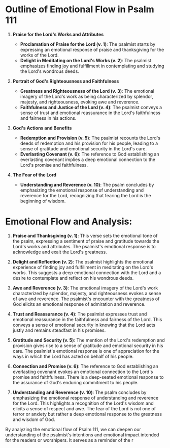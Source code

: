# Outline of Emotional Flow in Psalm 111

1. **Praise for the Lord's Works and Attributes**
    - **Proclamation of Praise for the Lord (v. 1)**: The psalmist starts by expressing an emotional response of praise and thanksgiving for the works of the Lord.
    - **Delight in Meditating on the Lord's Works (v. 2)**: The psalmist emphasizes finding joy and fulfillment in contemplating and studying the Lord's wondrous deeds.

2. **Portrait of God's Righteousness and Faithfulness**
    - **Greatness and Righteousness of the Lord (v. 3)**: The emotional imagery of the Lord's work as being characterized by splendor, majesty, and righteousness, evoking awe and reverence.
    - **Faithfulness and Justice of the Lord (v. 4)**: The psalmist conveys a sense of trust and emotional reassurance in the Lord's faithfulness and fairness in his actions.

3. **God's Actions and Benefits**
    - **Redemption and Provision (v. 5)**: The psalmist recounts the Lord's deeds of redemption and his provision for his people, leading to a sense of gratitude and emotional security in the Lord's care.
    - **Everlasting Covenant (v. 6)**: The reference to God establishing an everlasting covenant implies a deep emotional connection to the Lord's promise and faithfulness.

4. **The Fear of the Lord**
    - **Understanding and Reverence (v. 10)**: The psalm concludes by emphasizing the emotional response of understanding and reverence for the Lord, recognizing that fearing the Lord is the beginning of wisdom.

# Emotional Flow and Analysis:

1. **Praise and Thanksgiving (v. 1)**: This verse sets the emotional tone of the psalm, expressing a sentiment of praise and gratitude towards the Lord's works and attributes. The psalmist's emotional response is to acknowledge and exalt the Lord's greatness.

2. **Delight and Reflection (v. 2)**: The psalmist highlights the emotional experience of finding joy and fulfillment in meditating on the Lord's works. This suggests a deep emotional connection with the Lord and a desire to contemplate and reflect on his wondrous deeds.

3. **Awe and Reverence (v. 3)**: The emotional imagery of the Lord's work characterized by splendor, majesty, and righteousness evokes a sense of awe and reverence. The psalmist's encounter with the greatness of God elicits an emotional response of admiration and reverence.

4. **Trust and Reassurance (v. 4)**: The psalmist expresses trust and emotional reassurance in the faithfulness and fairness of the Lord. This conveys a sense of emotional security in knowing that the Lord acts justly and remains steadfast in his promises.

5. **Gratitude and Security (v. 5)**: The mention of the Lord's redemption and provision gives rise to a sense of gratitude and emotional security in his care. The psalmist's emotional response is one of appreciation for the ways in which the Lord has acted on behalf of his people.

6. **Connection and Promise (v. 6)**: The reference to God establishing an everlasting covenant evokes an emotional connection to the Lord's promise and faithfulness. There is a deep-seated emotional response to the assurance of God's enduring commitment to his people.

7. **Understanding and Reverence (v. 10)**: The psalm concludes by emphasizing the emotional response of understanding and reverence for the Lord. This highlights a recognition of the Lord's wisdom and elicits a sense of respect and awe. The fear of the Lord is not one of terror or anxiety but rather a deep emotional response to the greatness and wisdom of God.

By analyzing the emotional flow of Psalm 111, we can deepen our understanding of the psalmist's intentions and emotional impact intended for the readers or worshipers. It serves as a reminder of the r